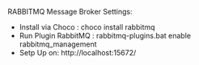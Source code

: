 RABBITMQ Message Broker Settings:
- Install via Choco : choco install rabbitmq
- Run Plugin RabbitMQ : rabbitmq-plugins.bat enable rabbitmq_management
- Setp Up on: http://localhost:15672/